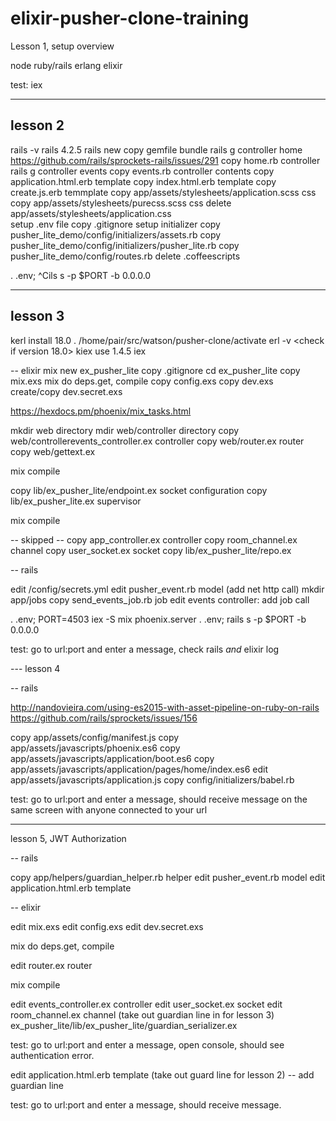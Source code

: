 # elixir-pusher-clone-training

Lesson 1, setup overview

node
ruby/rails
erlang
elixir

test: iex

----------
lesson 2
---------------

rails -v
rails 4.2.5
rails new
copy gemfile
bundle
rails g controller home
https://github.com/rails/sprockets-rails/issues/291
copy home.rb controller
rails g controller events
copy events.rb controller contents
copy application.html.erb template
copy index.html.erb template
copy create.js.erb temmplate
copy app/assets/stylesheets/application.scss css 
copy app/assets/stylesheets/purecss.scss css
delete app/assets/stylesheets/application.css  
setup .env file
copy .gitignore
setup initializer
copy pusher_lite_demo/config/initializers/assets.rb
copy pusher_lite_demo/config/initializers/pusher_lite.rb
copy pusher_lite_demo/config/routes.rb
delete .coffeescripts

. .env; ^Cils s -p $PORT -b 0.0.0.0 

----------
lesson 3 
---------

kerl install 18.0
. /home/pair/src/watson/pusher-clone/activate
erl -v <check if version 18.0>
kiex use 1.4.5
iex <checking if elixir works>

-- elixir
mix new ex_pusher_lite
copy .gitignore
cd ex_pusher_lite
copy mix.exs
mix do deps.get, compile
copy config.exs
copy dev.exs
create/copy dev.secret.exs


https://hexdocs.pm/phoenix/mix_tasks.html

mkdir web directory
mdir web/controller directory
copy web/controllerevents_controller.ex controller
copy web/router.ex router
copy web/gettext.ex

mix compile

copy lib/ex_pusher_lite/endpoint.ex socket configuration
copy lib/ex_pusher_lite.ex supervisor

mix compile

-- skipped -- copy app_controller.ex controller
copy room_channel.ex channel 
copy user_socket.ex socket
copy lib/ex_pusher_lite/repo.ex


-- rails

edit /config/secrets.yml
edit pusher_event.rb model (add net http call)
mkdir app/jobs
copy send_events_job.rb job
edit events controller: add job call

. .env; PORT=4503 iex -S mix phoenix.server 
. .env; rails s -p $PORT -b 0.0.0.0

test: go to url:port and enter a message, check rails *and* elixir log


--- lesson 4

-- rails

http://nandovieira.com/using-es2015-with-asset-pipeline-on-ruby-on-rails
https://github.com/rails/sprockets/issues/156

copy app/assets/config/manifest.js
copy app/assets/javascripts/phoenix.es6
copy app/assets/javascripts/application/boot.es6
copy app/assets/javascripts/application/pages/home/index.es6 
edit app/assets/javascripts/application.js
copy config/initializers/babel.rb

test: go to url:port and enter a message, should receive message on the same screen with anyone connected to your url

--------

lesson 5, JWT Authorization

-- rails

copy app/helpers/guardian_helper.rb helper
edit pusher_event.rb model
edit application.html.erb template

-- elixir

edit mix.exs
edit config.exs
edit dev.secret.exs

mix do deps.get, compile

edit router.ex router

mix compile

edit events_controller.ex controller
edit user_socket.ex socket
edit room_channel.ex channel (take out guardian line in for lesson 3)
ex_pusher_lite/lib/ex_pusher_lite/guardian_serializer.ex

test: go to url:port and enter a message, open console, should see authentication error.

edit application.html.erb template (take out guard line for lesson 2) -- add guardian line

test: go to url:port and enter a message, should receive message.
